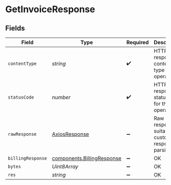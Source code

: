 # GetInvoiceResponse


## Fields

| Field                                                                           | Type                                                                            | Required                                                                        | Description                                                                     |
| ------------------------------------------------------------------------------- | ------------------------------------------------------------------------------- | ------------------------------------------------------------------------------- | ------------------------------------------------------------------------------- |
| `contentType`                                                                   | *string*                                                                        | :heavy_check_mark:                                                              | HTTP response content type for this operation                                   |
| `statusCode`                                                                    | *number*                                                                        | :heavy_check_mark:                                                              | HTTP response status code for this operation                                    |
| `rawResponse`                                                                   | [AxiosResponse](https://axios-http.com/docs/res_schema)                         | :heavy_minus_sign:                                                              | Raw HTTP response; suitable for custom response parsing                         |
| `billingResponse`                                                               | [components.BillingResponse](../../../sdk/models/components/billingresponse.md) | :heavy_minus_sign:                                                              | OK                                                                              |
| `bytes`                                                                         | *Uint8Array*                                                                    | :heavy_minus_sign:                                                              | OK                                                                              |
| `res`                                                                           | *string*                                                                        | :heavy_minus_sign:                                                              | OK                                                                              |